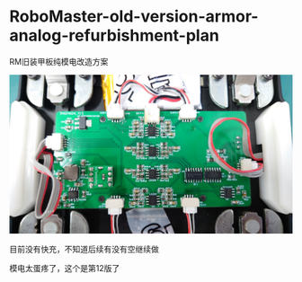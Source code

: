 # RoboMaster-old-version-armor-analog-refurbishment-plan
RM旧装甲板纯模电改造方案

![ArmorPCB](ArmorPCB.JPG)

目前没有快充，不知道后续有没有空继续做

模电太蛋疼了，这个是第12版了
